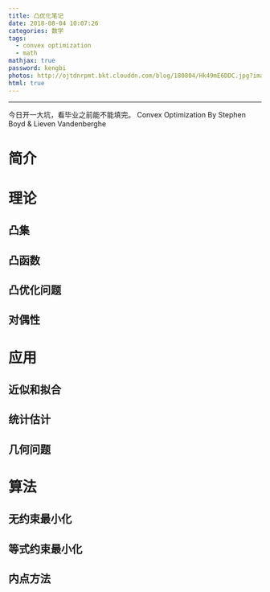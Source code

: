 ```yaml
---
title: 凸优化笔记
date: 2018-08-04 10:07:26
categories: 数学
tags:
  - convex optimization
  - math
mathjax: true
password: kengbi
photos: http://ojtdnrpmt.bkt.clouddn.com/blog/180804/Hk49mE6DDC.jpg?imageslim
html: true
---
```

***
今日开一大坑，看毕业之前能不能填完。
Convex Optimization By Stephen Boyd & Lieven Vandenberghe

<!--more-->

# 简介

# 理论

## 凸集

## 凸函数

## 凸优化问题

## 对偶性

# 应用

## 近似和拟合

## 统计估计

## 几何问题

# 算法

## 无约束最小化

## 等式约束最小化

## 内点方法 